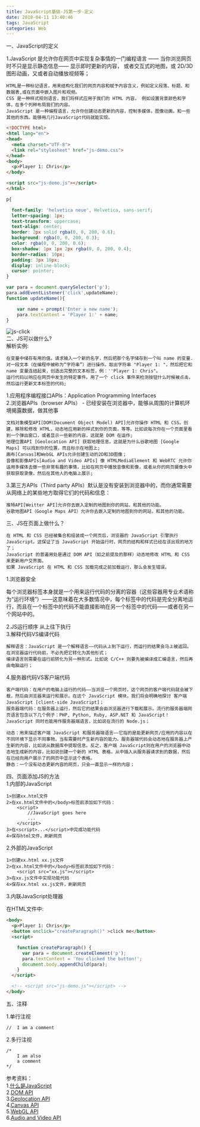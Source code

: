 ```yaml
---
title: JavaScript基础-JS第一步-定义
date: 2018-04-11 13:40:46
tags: JavaScript
categories: Web
---
```


一、JavaScript的定义

<!--more-->

1.JavaScript 是允许你在网页中实现复杂事情的一门编程语言 —— 当你浏览网页时不只是显示静态信息—— 显示即时更新的内容， 或者交互式的地图，或 2D/3D 图形动画，又或者自动播放视频等；

	HTML是一种标记语言，用来结构化我们的网页内容和赋予内容含义，例如定义段落、标题、和数据表,或在页面中嵌入图片和视频。
	CSS 是一种样式规则语言，我们将样式应用于我们的 HTML 内容， 例如设置背景颜色和字体，在多个列种布局我们的内容。
	JavaScript 是一种编程语言，允许你创建动态更新的内容，控制多媒体，图像动画，和一些其他的东西。能够用几行JavaScript代码就能实现。

``` html
<!DOCTYPE html>
<html lang="en">
<head>
  <meta charset="UTF-8">
  <link rel="stylesheet" href="js-demo.css">
</head>
<body>
  <p>Player 1: Chris</p>
</body>

<script src="js-demo.js"></script>
</html>
```
```css
p{

  font-family: 'helvetica neue', Helvetica, sans-serif;
  letter-spacing: 1px;
  text-transform: uppercase;
  text-align: center;
  border: 2px solid rgba(0, 0, 200, 0.6);
  background: rgba(0, 0, 200, 0.3);
  color: rgba(0, 0, 200, 0.6);
  box-shadow: 1px 1px 2px rgba(0, 0, 200, 0.4);
  border-radius: 10px;
  padding: 3px 10px;
  display: inline-block; 
  cursor: pointer;
}
```
```js
var para = document.querySelector('p');
para.addEventListener('click',updateName);
function updateName(){

    var name = prompt('Enter a new name');
    para.textContent = 'Player 1:' + name;
}
```
![js-click](js-click.png)		
二、JS可以做什么?	
解析实例:

	在变量中储存有用的值。请求输入一个新的名字，然后把那个名字储存到一个叫 name 的变量.
	对一段文本（在编程中被称为“字符串”）进行操作。取出字符串 "Player 1: "，然后把它和 name 变量连结起来，创造出完整的文本标签，例：''Player 1: Chris"。
	运行代码以响应在网页中发生的特定事件。用了一个 click 事件来检测按钮什么时候被点击，然后运行更新文本标签的代码;

1.应用程序编程接口APIs：Application Programming Interfaces	
2.浏览器APIs（browser APIs） - 已经安装在浏览器中，能够从周围的计算机环境揭露数据，做其他事

	文档对象模型API[DOM(Document Object Model) API]允许你操作 HTML 和 CSS，创建，移除和修改 HTML，动态地应用新的样式到你的页面，等等。比如说每次你在一个页面里看到一个弹出窗口，或者显示一些新的内容，这就是 DOM 在运作;
	地理位置API [Geolocation API] 获取地理信息。这就是为什么谷歌地图 [Google Maps] 可以找到你的位置，而且标示在地图上;
	画布[Canvas]和WebGL APIs允许创建生动的2D和3D图像；
	音像和影像APIs[Audio and Video APIs] 像 HTMLMediaElement 和 WebRTC 允许你运用多媒体去做一些非常有趣的事情，比如在网页中播放音像和影像，或者从你的网页摄像头中获取获取录像，然后在其他人的电脑上展示;		
3.第三方APIs（Third party APIs）默认是没有安装到浏览器中的，而你通常需要从网络上的某些地方取得它们的代码和信息：

	推特API[Weitter API]允许你去嵌入定制的地图到你的网站，和其他的功能。
	谷歌地图API（Google Maps API）允许你去嵌入定制的地图到你的网站，和其他的功能。
三、JS在页面上做什么？		
	
	在 HTML 和 CSS 已经被集合和组装成一个网页后，浏览器的 JavaScript 引擎执行 JavaScript。这保证了当 JavaScript 开始运行时，网页的结构和样式已经在该出现的地方了；	
 	JavaScript 的普遍用处是通过 DOM API（如之前提及的那样）动态地修改 HTML 和 CSS 来更新用户交界面。
 	如果 JavaScript 在 HTML 和 CSS 加载完成之前加载运行，那么会发生错误。

1.浏览器安全

每个浏览器标签本身就是一个用来运行代码的分离的容器（这些容器用专业术语称为“运行环境”）——这意味着在大多数情况中，每个标签中的代码是完全分离地运行，而且在一个标签中的代码不能直接影响在另一个标签中的代码——或者在另一个网站中的。

2.JS运行顺序 	从上往下执行	
3.解释代码VS编译代码	

	解释语言：JavaScript 是一个解释语言——代码从上到下运行，而运行的结果会马上被返回。在浏览器运行代码前，不必先把它转化为其他形式；
	编译语言则需要在运行前转化为另一种形式。比如说 C/C++ 则要先被编译成汇编语言，然后再由电脑运行；

4.服务器代码VS客户端代码		
	
	客户端代码：在用户的电脑上运行的代码——当浏览一个网页时，这个网页的客户端代码就会被下载，然后由浏览器来运行和展示。在这个 JavaScript 模块，我们将会明确地探讨 客户端 JavaScript [client-side JavaScript]；
	服务器端代码：在服务器上运行，然后它的结果会由浏览器进行下载和展示。流行的服务器端网页语言包含以下几个例子：PHP, Python, Ruby, ASP.NET 和 JavaScript！JavaScript 同时也能用作服务器端语言，比如说在流行的 Node.js；
	
	动态：用来描述客户端 JavaScript 和服务器端语言——它指的是能更新网页/应用的内容以在不同环境下显示不同事物，当有需要时产生新内容的能力。服务器端代码会动态地在服务器上产生新的内容，比如说从数据库中提取信息。反之，客户端 JavaScript则在用户的浏览器中动态地生成新的内容，比如说创建一个新的 HTML 表格，从中插入从服务器请求到的数据，然后在已经向用户展示了的网页中显示这个表格。
	静态：一个没有动态更新内容的网页，只会一直显示一样的内容；

四、页面添加JS的方法		
1.内部的JavaScript		
	
	1>创建xx.html文件
	2>在xx.html文件中的</body>标签前添加如下代码：
		<script>
			//JavaScript goes here
			...
		</script>
	3>在<script>...</script>中完成功能代码
	4>保存html文件，刷新网页
2.外部的JavaScript		
	
	1>创建xx.html xx.js文件
	2>在xx.html文件中的</body>标签前添加如下代码：
		<script src="xx.js"></script>
	3>在xx.js文件中实现功能代码
	4>保存xx.html xx.js文件，刷新网页
3.内联JavaScript处理器
	
在HTML文件中:

```html
<body>
  <p>Player 1: Chris</p>
  <button onclick="createParagraph()" >click me</button>
  <script>

    function createParagraph() {
      var para = document.createElement('p');
      para.textContent = 'You clicked the button!';
      document.body.appendChild(para);
    }
  </script>

  <!-- <script src="js-demo.js"></script> -->
</body>
```
五、注释

1.单行注视
	
	//	I am a comment
2.多行注视
	
	/*
		I am also 
		a comment
	*/

参考资料：	
1.[什么是JavaScript](https://developer.mozilla.org/zh-CN/docs/Learn/JavaScript/First_steps/What_is_JavaScript)		
2.[DOM API](https://developer.mozilla.org/en-US/docs/Web/API/Document_Object_Model)		
3.[Geolocation API](https://developer.mozilla.org/en-US/docs/Web/API/Geolocation)		
4.[Canvas API](https://developer.mozilla.org/en-US/docs/Web/API/Canvas_API)		
5.[WebGL API](https://developer.mozilla.org/en-US/docs/Web/API/WebGL_API)		
6.[Audio and Video API](https://developer.mozilla.org/en-US/Apps/Fundamentals/Audio_and_video_delivery)		